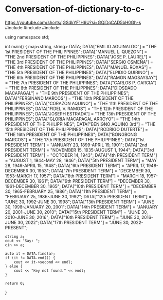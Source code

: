 # Conversation-of-dictionary-to-c-
https://youtube.com/shorts/jGSdkYF1H9U?si=GQiDqCAD5bH0Gh-s
#include <iostream>
#include <string>
#include <map>

using namespace std;

int main() {
    map<string, string> DATA;
    DATA["EMILIO AGUINALDO"] = "THE 1st PRESIDENT OF THE PHILIPPINES";
    DATA["MANUEL L. QUEZON"] = "THE 2nd PRESIDENT OF THE PHILIPPINES";
    DATA["JOSE P. LAUREL"] = "THE 3rd PRESIDENT OF THE PHILIPPINES";
    DATA["SERGIO OSMEÑA"] = "THE 4th PRESIDENT OF THE PHILIPPINES";
    DATA["MANUEL ROXAS"] = "THE 5th PRESIDENT OF THE PHILIPPINES";
    DATA["ELPIDIO QUIRINO"] = "THE 6th PRESIDENT OF THE PHILIPPINES";
    DATA["RAMON MAGSAYSAY"] = "THE 7th PRESIDENT OF THE PHILIPPINES";
    DATA["CARLOS P. GARCIA"] = "THE 8th PRESIDENT OF THE PHILIPPINES";
    DATA["DIOSDADO MACAPAGAL"] = "THE 9th PRESIDENT OF THE PHILIPPINES";
    DATA["FERSINAND MARCOS"] = "THE 10th PRESIDENT OF THE PHILIPPINES";
    DATA["CORAZON AQUINO"] = "THE 11th PRESIDENT OF THE PHILIPPINES";
    DATA["FIDEL V. RAMOS"] = "THE 12th PRESIDENT OF THE PHILIPPINES";
    DATA["JOSEPH ESTRADA"] = "THE 13th PRESIDENT OF THE PHILIPPINES";
    DATA["GLORIA MACAPAGAL ARROYO"] = "THE 14th PRESIDENT OF THE PHILIPPINES";
    DATA["BENIGNO AQUINO 3rd"] = "THE 15th PRESIDENT OF THE PHILIPPINES";
    DATA["RODRIGO DUTERTE"] = "THE 16th PRESIDENT OF THE PHILIPPINES";
    DATA["BONGBONG MARCOS"] = "THE 17th PRESIDENT OF THE PHILIPPINES";
    DATA["1st PRESIDENT TERM"] = "JANUARY 23, 1899-APRIL 19, 1901";
    DATA["2nd PRESIDENT TERM"] = "NOVEMBER 15, 1935-AUGUST 1, 1944";
    DATA["3rd PRESIDENT TERM"] = "OCTOBER 14, 1943";
    DATA["4th PRESIDENT TERM"] = "AUGUST 1, 1944-MAY 28, 1946";
    DATA["5th PRESIDENT TERM"] = "MAY 28, 1946-APRIL 15, 1948";
    DATA["6th PRESIDENT TERM"] = "APRIL 17, 1948-DECEMBER 30, 1953";
    DATA["7th PRESIDENT TERM"] = "DECEMBER 30, 1953-MARCH 17, 1957";
    DATA["8th PRESIDENT TERM"] = "MARCH 18, 1957-DECEMBER 30, 1961";
    DATA["9th PRESIDENT TERM"] = "DECEMBER 30, 1961-DECEMBER 30, 1965";
    DATA["10th PRESIDENT TERM"] = "DECEMBER 30, 1965-FEBRUARY 25, 1986";
    DATA["11th PRESIDENT TERM"] = "FEBRUARY 25, 1986-JUNE 30, 1992";
    DATA["12th PRESIDENT TERM"] = "JUNE 30, 1992-JUNE 30, 1998";
    DATA["13th PRESIDENT TERM"] = "JUNE 30, 1998-JANUARY 20, 2001";
    DATA["14th PRESIDENT TERM"] = "JANUARY 20, 2001-JUNE 30, 2010";
    DATA["15th PRESIDENT TERM"] = "JUNE 30, 2010-JUNE 30, 2016";
    DATA["16th PRESIDENT TERM"] = "JUNE 30, 2016-JUNE 30, 2022";
    DATA["17th PRESIDENT TERM"] = "JUNE 30, 2022-PRESENT";


    string a;
    cout << "Say: ";
    cin >> a;

    auto it = DATA.find(a);
    if (it != DATA.end()) {
        cout << it->second << endl;
    } else {
        cout << "Key not found." << endl;
    }

    return 0;
}
